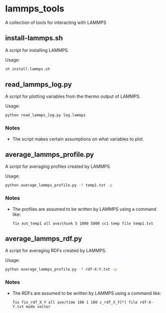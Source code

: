 # lammps_tools
A collection of tools for interacting with LAMMPS

## install-lammps.sh

A script for installing LAMMPS.

Usage:

```bash
sh install-lammps.sh
```

## read_lammps_log.py

A script for plotting variables from the thermo output of LAMMPS.

Usage:

```bash
python read_lammps_log.py log.lammps
```

### Notes

* The script makes certain assumptions on what variables to plot.


## average_lammps_profile.py

A script for averaging profiles created by LAMMPS.

Usage:

```bash
python average_lammps_profile.py -f temp1.txt -p
```

### Notes

* The profiles are assumed to be written by LAMMPS using a command like:
  ```
  fix out_temp1 all ave/chunk 5 1000 5000 cc1 temp file temp1.txt
  ```

## average_lammps_rdf.py

A script for averaging RDFs created by LAMMPS.

Usage:

```bash
python average_lammps_profile.py -f rdf-X-Y.txt -p
```
### Notes

* The RDFs are assumed to be written by LAMMPS using a command like:
  ```
  fix fix_rdf_X_Y all ave/time 100 1 100 c_rdf_X_Y[*] file rdf-X-Y.txt mode vector
  ```
